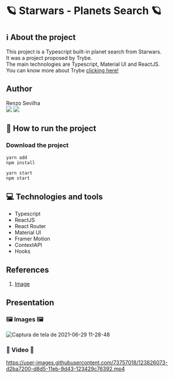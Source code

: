 # 🪐 Starwars - Planets Search 🪐
## ℹ️ About the project
This project is a Typescript built-in planet search from Starwars.
</br>
It was a project proposed by Trybe.
<br/>
The main technologies are Typescript, Material UI and ReactJS.
<br/>
You can know more about Trybe [clicking here!](https://www.betrybe.com/)

## Author
Renzo Sevilha
<br />
<a href="https://www.linkedin.com/in/renzo-sevilha/"><img src="https://img.shields.io/badge/linkedin-0077B5.svg?style=for-the-badge&logo=linkedin&logoColor=white"></a>
<a href="mailto:sevilharenzo@gmail.com"><img src="https://img.shields.io/badge/e‑mail-D14836.svg?style=for-the-badge&logo=GMail&logoColor=white"></a>

## 🤔 How to run the project
### Download the project
```
yarn add
npm install
```
```
yarn start
npm start
```
## 💻 Technologies and tools
* Typescript
* ReactJS
* React Router
* Material UI
* Framer Motion
* ContextAPI
* Hooks

## References
1. [Image](https://wallpapercave.com/w/wp3493594)

## Presentation
### 🖼️ Images 🖼️
![Captura de tela de 2021-06-29 11-28-48](https://user-images.githubusercontent.com/73757018/123826059-cf26eb00-d8d5-11eb-98e9-e36aa47b9b90.png)

### 🎥 Video 🎥


https://user-images.githubusercontent.com/73757018/123826073-d2ba7200-d8d5-11eb-9d43-123429c76392.mp4

